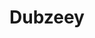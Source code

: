 ---
layout: home

title: Dubzeey
titleTemplate: 一个 coder 的博客

hero:
  name: Dubzeey
#   text: 一个 coder 的博客
  tagline: 有时候想到不知道怎么说，就记录下来；遇到了不想错过，也记录下来；我脑子装不下东西了
  image:
    src: /images/logo.png
    alt: Dubzeey
  actions:
    - theme: brand
      text: 开始使用
      link: /ariticles/js-core/this指向问题
    - theme: alt
      text: 在 GitHub 上查看
      link: https://github.com/Doubz
features:
  - icon: 🌞
    title: javaScript 核心系列
    details: 基础知识积累回顾
    link: /ariticles/js-core/this指向问题
    linkText: 查看更多
  - icon: ⚡️
    title: Vue 三方组件库
    details: 一些使用过的很好用的三方库
    link: /ariticles/js-core/this指向问题
    linkText: 查看更多
  - icon: 🛠️
    title: 其他
    details: 一些积累，操作，边缘事情
    link: "/ariticles/js-core/this指向问题"
    linkText: 查看更多
---